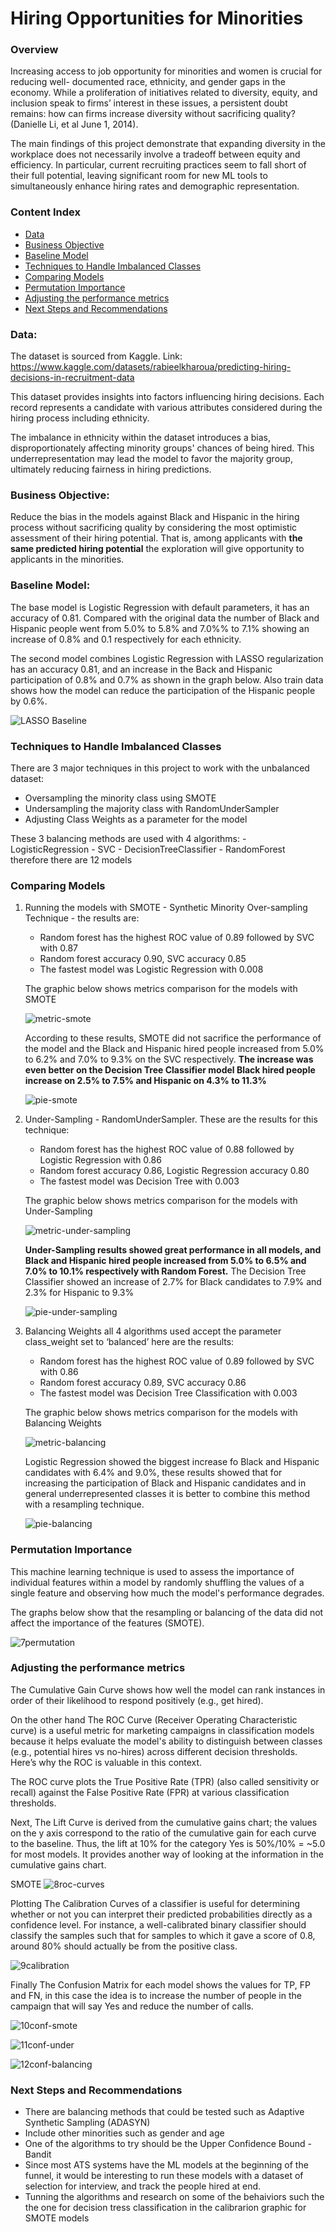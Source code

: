 # Hiring Opportunities for Minorities 

### Overview

Increasing access to job opportunity for minorities and women is crucial for reducing well- documented race, ethnicity, and gender gaps in the economy. While a proliferation of initiatives related to diversity, equity, and inclusion speak to firms’ interest in these issues, a persistent doubt remains: how can firms increase diversity without sacrificing quality? (Danielle Li, et al June 1, 2014).

The main findings of this project demonstrate that expanding diversity in the workplace does not necessarily involve a tradeoff between equity and efficiency. In particular, current recruiting practices seem to fall short of their full potential, leaving significant room for new ML tools to simultaneously enhance hiring rates and demographic representation.

### Content Index 
- [Data](#data)
- [Business Objective](#business-objective)
- [Baseline Model](#baseline-model)
- [Techniques to Handle Imbalanced Classes](#techniques-to-handle-imbalanced-classes)
- [Comparing Models](#comparing-models)
- [Permutation Importance](#permutation-importance)
- [Adjusting the performance metrics](#adjusting-the-performance-metrics)
- [Next Steps and Recommendations](#next-steps-and-recommendations)


### Data:
The dataset is sourced from Kaggle.
Link: https://www.kaggle.com/datasets/rabieelkharoua/predicting-hiring-decisions-in-recruitment-data

This dataset provides insights into factors influencing hiring decisions. Each record represents a candidate with various attributes considered during the hiring process including ethnicity.

The imbalance in ethnicity within the dataset introduces a bias, disproportionately affecting minority groups' chances of being hired. This underrepresentation may lead the model to favor the majority group, ultimately reducing fairness in hiring predictions.

### Business Objective:

Reduce the bias in the models against Black and Hispanic in the hiring process without sacrificing quality by considering the most optimistic assessment of their hiring potential. That is, among applicants with **the same predicted hiring potential** the exploration will give opportunity to applicants in the minorities.

### Baseline Model:

The base model is Logistic Regression with default parameters, it has an accuracy of 0.81.
Compared with the original data the number of Black and Hispanic people went from 5.0% to 5.8% and 7.0%% to 7.1% showing an increase of 0.8% and 0.1 respectively for each ethnicity.

The second model combines Logistic Regression with LASSO regularization has an accuracy 0.81, and an increase in the Back and Hispanic participation of 0.8% and 0.7% as shown in the graph below. Also train data shows how the model can reduce the participation of the Hispanic people by 0.6%.

![LASSO Baseline](/images/1LASSOBaseline.png)

### Techniques to Handle Imbalanced Classes

There are 3 major techniques in this project to work with the unbalanced dataset: 

   - Oversampling the minority class using SMOTE
   - Undersampling the majority class with RandomUnderSampler
   - Adjusting Class Weights as a parameter for the model

These 3 balancing methods are used with 4 algorithms:
    - LogisticRegression 
    - SVC 
    - DecisionTreeClassifier
    - RandomForest 
    therefore there are 12 models 

### Comparing Models 

1. Running the models with SMOTE - Synthetic Minority Over-sampling Technique - the results are:
   - Random forest has the highest ROC value of 0.89 followed by SVC with 0.87
   - Random forest accuracy 0.90, SVC accuracy 0.85
   - The fastest model was Logistic Regression with 0.008

    The graphic below shows metrics comparison for the models with SMOTE 
   
    ![metric-smote](/images/metric-smote.png)

    According to these results, SMOTE did not sacrifice the performance of the model and the Black and Hispanic hired people increased from 5.0% to 6.2% and 7.0% to 9.3% on the SVC respectively. **The increase was even better on the Decision Tree Classifier model Black hired people increase on 2.5% to 7.5% and Hispanic on 4.3% to 11.3%**

    ![pie-smote](/images/pie-smote.png)

3. Under-Sampling - RandomUnderSampler. These are the results for this technique:
    - Random forest has the highest ROC value of 0.88 followed by Logistic Regression with 0.86
    - Random forest accuracy 0.86, Logistic Regression accuracy 0.80
    - The fastest model was Decision Tree with 0.003

    The graphic below shows metrics comparison for the models with Under-Sampling 

    ![metric-under-sampling](/images/metric-under-sampling.png)

    **Under-Sampling results showed great performance in all models, and Black and Hispanic hired people increased from 5.0% to 6.5% and 7.0% to 10.1% respectively with Random Forest.** The Decision Tree Classifier showed an increase of 2.7% for Black candidates to 7.9% and 2.3% for Hispanic to 9.3%

    ![pie-under-sampling](/images/pie-under-sampling.png)

3. Balancing Weights all 4 algorithms used accept the parameter class_weight set to ‘balanced’ here are the results:
   - Random forest has the highest ROC value of 0.89 followed by SVC with 0.86
   - Random forest accuracy 0.89, SVC accuracy 0.86
   - The fastest model was Decision Tree Classification with 0.003

    The graphic below shows metrics comparison for the models with Balancing Weights 

    ![metric-balancing](/images/metric-balancing.png)

    Logistic Regression showed the biggest increase fo Black and Hispanic candidates with 6.4% and 9.0%, these results showed that for increasing the participation of Black and Hispanic candidates and in general underrepresented classes it is better to combine this method with a resampling technique. 

    ![pie-balancing](/images/pie-balancing.png)
    
### Permutation Importance
This machine learning technique is used to assess the importance of individual features within a model by randomly shuffling the values of a single feature and observing how much the model's performance degrades. 

The graphs below show that the resampling or balancing of the data did not affect the importance of the features (SMOTE). 

![7permutation](/images/7permutation.png)

### Adjusting the performance metrics

The Cumulative Gain Curve shows how well the model can rank instances in order of their likelihood to respond positively (e.g., get hired).

On the other hand The ROC Curve (Receiver Operating Characteristic curve) is a useful metric for marketing campaigns in classification models because it helps evaluate the model's ability to distinguish between classes (e.g., potential hires vs no-hires) across different decision thresholds. Here’s why the ROC is valuable in this context.

The ROC curve plots the True Positive Rate (TPR) (also called sensitivity or recall) against the False Positive Rate (FPR) at various classification thresholds.

Next, The Lift Curve is derived from the cumulative gains chart; the values on the y axis correspond to the ratio of the cumulative gain for each curve to the baseline. Thus, the lift at 10% for the category Yes is 50%/10% = ~5.0 for most models. It provides another way of looking at the information in the cumulative gains chart.

SMOTE
![8roc-curves](/images/8roc-curves.png)

Plotting The Calibration Curves of a classifier is useful for determining whether or not you can interpret their predicted probabilities directly as a confidence level. For instance, a well-calibrated binary classifier should classify the samples such that for samples to which it gave a score of 0.8, around 80% should actually be from the positive class.

![9calibration](/images/9calibration.png)
    
Finally The Confusion Matrix for each model shows the values for TP, FP and FN, in this case the idea is to increase the number of people in the campaign that will say Yes and reduce the number of calls.

![10conf-smote](/images/10conf-smote.png)

![11conf-under](/images/11conf-under.png)

![12conf-balancing](/images/12conf-balancing.png)

### Next Steps and Recommendations
 
- There are balancing methods that could be tested such as Adaptive Synthetic Sampling (ADASYN) 
- Include other minorities such as gender and age
- One of the algorithms to try should be the Upper Confidence Bound - Bandit
- Since most ATS systems have the ML models at the beginning of the funnel, it would be interesting to run these models with a dataset of selection for interview, and track the people hired at end. 
- Tunning the algorithms and research on some of the behaiviors such the the one for decision tress classification in the calibrarion graphic for SMOTE models
